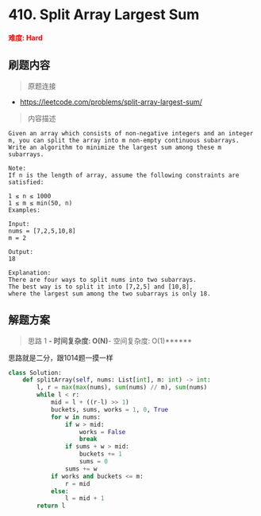 # 410. Split Array Largest Sum

**<font color=red>难度: Hard</font>**

## 刷题内容

> 原题连接

* https://leetcode.com/problems/split-array-largest-sum/

> 内容描述

```
Given an array which consists of non-negative integers and an integer m, you can split the array into m non-empty continuous subarrays. Write an algorithm to minimize the largest sum among these m subarrays.

Note:
If n is the length of array, assume the following constraints are satisfied:

1 ≤ n ≤ 1000
1 ≤ m ≤ min(50, n)
Examples:

Input:
nums = [7,2,5,10,8]
m = 2

Output:
18

Explanation:
There are four ways to split nums into two subarrays.
The best way is to split it into [7,2,5] and [10,8],
where the largest sum among the two subarrays is only 18.
```

## 解题方案

> 思路 1
******- 时间复杂度: O(N)******- 空间复杂度: O(1)******


思路就是二分，跟1014题一摸一样

```python
class Solution:
    def splitArray(self, nums: List[int], m: int) -> int:
        l, r = max(max(nums), sum(nums) // m), sum(nums)
        while l < r:
            mid = l + ((r-l) >> 1)
            buckets, sums, works = 1, 0, True
            for w in nums:
                if w > mid:
                    works = False
                    break
                if sums + w > mid:
                    buckets += 1
                    sums = 0
                sums += w
            if works and buckets <= m:
                r = mid
            else:
                l = mid + 1
        return l
```


































